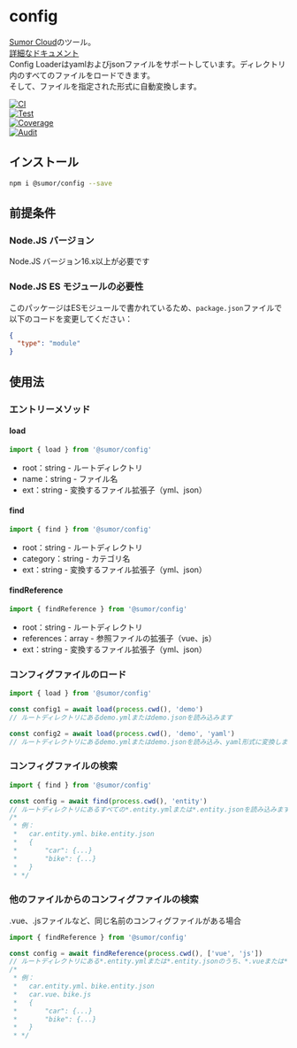 # config

[Sumor Cloud](https://sumor.cloud)のツール。  
[詳細なドキュメント](https://sumor.cloud/config)  
Config Loaderはyamlおよびjsonファイルをサポートしています。ディレクトリ内のすべてのファイルをロードできます。  
そして、ファイルを指定された形式に自動変換します。

[![CI](https://github.com/sumor-cloud/config/actions/workflows/ci.yml/badge.svg)](https://github.com/sumor-cloud/config/actions/workflows/ci.yml)  
[![Test](https://github.com/sumor-cloud/config/actions/workflows/ut.yml/badge.svg)](https://github.com/sumor-cloud/config/actions/workflows/ut.yml)  
[![Coverage](https://github.com/sumor-cloud/config/actions/workflows/coverage.yml/badge.svg)](https://github.com/sumor-cloud/config/actions/workflows/coverage.yml)  
[![Audit](https://github.com/sumor-cloud/config/actions/workflows/audit.yml/badge.svg)](https://github.com/sumor-cloud/config/actions/workflows/audit.yml)

## インストール

```bash
npm i @sumor/config --save
```

## 前提条件

### Node.JS バージョン

Node.JS バージョン16.x以上が必要です

### Node.JS ES モジュールの必要性

このパッケージはESモジュールで書かれているため、`package.json`ファイルで以下のコードを変更してください：

```json
{
  "type": "module"
}
```

## 使用法

### エントリーメソッド

#### load

```js
import { load } from '@sumor/config'
```

- root：string - ルートディレクトリ
- name：string - ファイル名
- ext：string - 変換するファイル拡張子（yml、json）

#### find

```js
import { find } from '@sumor/config'
```

- root：string - ルートディレクトリ
- category：string - カテゴリ名
- ext：string - 変換するファイル拡張子（yml、json）

#### findReference

```js
import { findReference } from '@sumor/config'
```

- root：string - ルートディレクトリ
- references：array - 参照ファイルの拡張子（vue、js）
- ext：string - 変換するファイル拡張子（yml、json）

### コンフィグファイルのロード

```javascript
import { load } from '@sumor/config'

const config1 = await load(process.cwd(), 'demo')
// ルートディレクトリにあるdemo.ymlまたはdemo.jsonを読み込みます

const config2 = await load(process.cwd(), 'demo', 'yaml')
// ルートディレクトリにあるdemo.ymlまたはdemo.jsonを読み込み、yaml形式に変換します
```

### コンフィグファイルの検索

```javascript
import { find } from '@sumor/config'

const config = await find(process.cwd(), 'entity')
// ルートディレクトリにあるすべての*.entity.ymlまたは*.entity.jsonを読み込みます
/*
 * 例：
 *   car.entity.yml、bike.entity.json
 *   {
 *       "car": {...}
 *       "bike": {...}
 *   }
 * */
```

### 他のファイルからのコンフィグファイルの検索

.vue、.jsファイルなど、同じ名前のコンフィグファイルがある場合

```javascript
import { findReference } from '@sumor/config'

const config = await findReference(process.cwd(), ['vue', 'js'])
// ルートディレクトリにある*.entity.ymlまたは*.entity.jsonのうち、*.vueまたは*.jsと同じ名前のファイルをすべて読み込みます
/*
 * 例：
 *   car.entity.yml、bike.entity.json
 *   car.vue、bike.js
 *   {
 *       "car": {...}
 *       "bike": {...}
 *   }
 * */
```